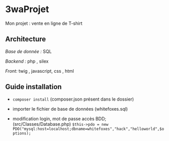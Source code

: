 # 3waProjet

Mon projet : vente en ligne de T-shirt

Architecture
--

*Base de donnée :* SQL

*Backend :* php , silex
 
*Front:* twig , javascript, css , html



Guide installation 
--

* `composer install`  (composer.json présent dans le dossier)

* importer le fichier de base de données (whitefoxes.sql)

* modification login, mot de passe accès BDD; (src/Classes/Database.php)
`$this->pdo = new PDO("mysql:host=localhost;dbname=whitefoxes","hack","helloworld",$options);`